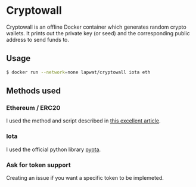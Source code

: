 # Cryptowall
Cryptowall is an offline Docker container which generates random crypto wallets. It prints out the private key (or seed) and the corresponding public address to send funds to.

## Usage

```sh
$ docker run --network=none lapwat/cryptowall iota eth
```

## Methods used

### Ethereum / ERC20

I used the method and script described in [this excellent article](https://kobl.one/blog/create-full-ethereum-keypair-and-address).

### Iota

I used the official python library [pyota](https://github.com/iotaledger/iota.lib.py).

### Ask for token support

Creating an issue if you want a specific token to be implemeted.
